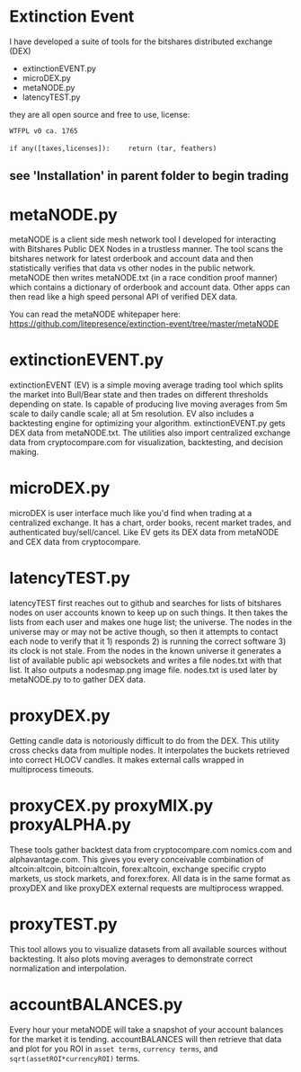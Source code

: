 Extinction Event
====================
I have developed a suite of tools for the bitshares distributed exchange (DEX)

- extinctionEVENT.py
- microDEX.py
- metaNODE.py
- latencyTEST.py

they are all open source and free to use, license:


`WTFPL v0 ca. 1765`

`if any([taxes,licenses]):`
`    return (tar, feathers)`

see 'Installation' in parent folder to begin trading
-----------------------------------

metaNODE.py 
===================
metaNODE is a client side mesh network tool I developed for interacting with Bitshares Public DEX Nodes in a trustless manner. The tool scans the bitshares network for latest orderbook and account data and then statistically verifies that data vs other nodes in the public network. metaNODE then writes metaNODE.txt (in a race condition proof manner) which contains a dictionary of orderbook and account data. Other apps can then read like a high speed personal API of verified DEX data. 

You can read the metaNODE whitepaper here: https://github.com/litepresence/extinction-event/tree/master/metaNODE

extinctionEVENT.py
====================
extinctionEVENT (EV) is a simple moving average trading tool which splits the market into Bull/Bear state and then trades on different thresholds depending on state. Is capable of producing live moving averages from 5m scale to daily candle scale; all at 5m resolution. EV also includes a backtesting engine for optimizing your algorithm. extinctionEVENT.py gets DEX data from metaNODE.txt. The utilities also import centralized exchange data from cryptocompare.com for visualization, backtesting, and decision making. 

microDEX.py 
====================
microDEX is user interface much like you'd find when trading at a centralized exchange. It has a chart, order books, recent market trades, and authenticated buy/sell/cancel. Like EV gets its DEX data from metaNODE and CEX data from cryptocompare.

latencyTEST.py
====================

latencyTEST first reaches out to github and searches for lists of bitshares nodes on user accounts known to keep up on such things. It then takes the lists from each user and makes one huge list; the universe. The nodes in the universe may or may not be active though, so then it attempts to contact each node to verify that it 1) responds 2) is running the correct software 3) its clock is not stale. From the nodes in the known universe it generates a list of available public api websockets and writes a file nodes.txt with that list. It also outputs a nodesmap.png image file. nodes.txt is used later by metaNODE.py to to gather DEX data. 

proxyDEX.py
===================
Getting candle data is notoriously difficult to do from the DEX.  This utility cross checks data from multiple nodes.  It interpolates the buckets retrieved into correct HLOCV candles.  It makes external calls wrapped in multiprocess timeouts.  

proxyCEX.py proxyMIX.py proxyALPHA.py
==================
These tools gather backtest data from cryptocompare.com nomics.com and alphavantage.com.  This gives you every conceivable combination of altcoin:altcoin, bitcoin:altcoin, forex:altcoin, exchange specific crypto markets, us stock markets, and forex:forex.  All data is in the same format as proxyDEX and like proxyDEX external requests are multiprocess wrapped. 

proxyTEST.py
===============
This tool allows you to visualize datasets from all available sources without backtesting.  It also plots moving averages to demonstrate correct normalization and interpolation. 

accountBALANCES.py
===================
Every hour your metaNODE will take a snapshot of your account balances for the market it is tending.  accountBALANCES will then retrieve that data and plot for you ROI in `asset terms`, `currency terms`, and `sqrt(assetROI*currencyROI)` terms. 

